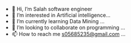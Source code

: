 - 👋 Hi, I’m Salah software engineer
- 👀 I’m interested in Artificial intelligence...
- 🌱 I’m currently learning Data Mining ...
- 💞️ I’m looking to collaborate on programming ...
- 📫 How to reach me  s05685235@gmail.com ...

<!---
Salahpro123/Salahpro123 is a ✨ special ✨ repository because its `README.md` (this file) appears on your GitHub profile.
You can click the Preview link to take a look at your changes.
--->
